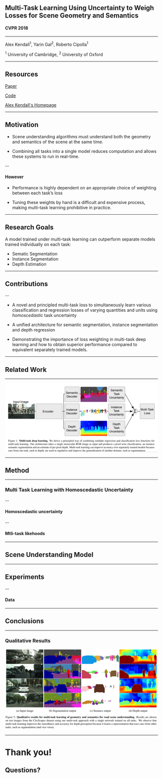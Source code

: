 
## Multi-Task Learning Using Uncertainty to Weigh Losses for Scene Geometry and Semantics

#### CVPR 2018

---

Alex Kendall<sup>1</sup>, Yarin Gal<sup>2</sup>, Roberto Cipolla<sup>1</sup>

<sup>1</sup> University of Cambridge, <sup>2</sup> University of Oxford

---

## Resources

[Paper](https://arxiv.org/pdf/1705.07115.pdf)

[Code](https://github.com/yaringal/multi-task-learning-example)

[Alex Kendall's Homepage](https://alexgkendall.com/research/)

---

##  Motivation

- Scene understanding algorithms must understand both the geometry and
semantics of the scene at the same time.

- Combining all tasks into a single model reduces computation and allows these systems to run in real-time.

--

#### However

- Performance is highly dependent on an appropriate choice of weighting between each task’s loss

- Tuning these weights by hand is a difficult and expensive process, making multi-task learning prohibitive in practice.

---

## Research Goals

A model trained under multi-task learning can outperform separate models trained individually on each task:

* Sematic Segmentation
* Instance Segmentation
* Depth Estimation

---

## Contributions

--

* A novel and principled multi-task loss to simultaneously learn various classification and regression losses of varying quantities and units using *homoscedastic* task uncertainty

* A unified architecture for semantic segmentation, instance segmentation and depth regression

* Demonstrating the importance of loss weighting in multi-task deep learning and how to obtain superior performance compared to equivalent separately trained models.

---

## Related Work 

---

![overview](assets/network.png)<!-- .element height="70%" width="70%" -->

---

## Method

---

### Multi Task Learning with Homoscedastic Uncertainty

--

#### Homoscedastic uncertainty

--

#### Mtli-task likehoods 

---

## Scene Understanding Model

---

## Experiments

--

#### Data

---

## Conclusions

---

### Qualitative Results

![results](assets/results.png)<!-- .element height="70%" width="70%" -->

---

# Thank you! 
## Questions?